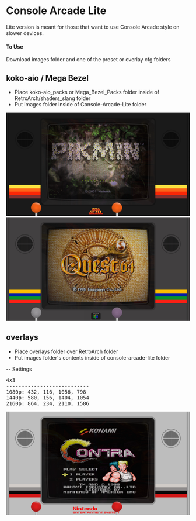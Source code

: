 # Console Arcade Lite

Lite version is meant for those that want to use Console Arcade style on slower devices.

#### To Use
Download images folder and one of the preset or overlay cfg folders


## koko-aio / Mega Bezel

- Place koko-aio_packs or Mega_Bezel_Packs folder inside of RetroArch/shaders_slang folder  
- Put images folder inside of Console-Arcade-Lite folder

![koko-aio](demo/koko-aio.png)
![Mega Bezel](demo/mega-bezel.png)

## overlays

- Place overlays folder over RetroArch folder  
- Put images folder's contents inside of console-arcade-lite folder

 -- Settings

<pre>
4x3
---------------------------
1080p: 432, 116, 1056, 798  
1440p: 580, 156, 1404, 1054  
2160p: 864, 234, 2110, 1586  
</pre>

![overlays](demo/overlay.png)